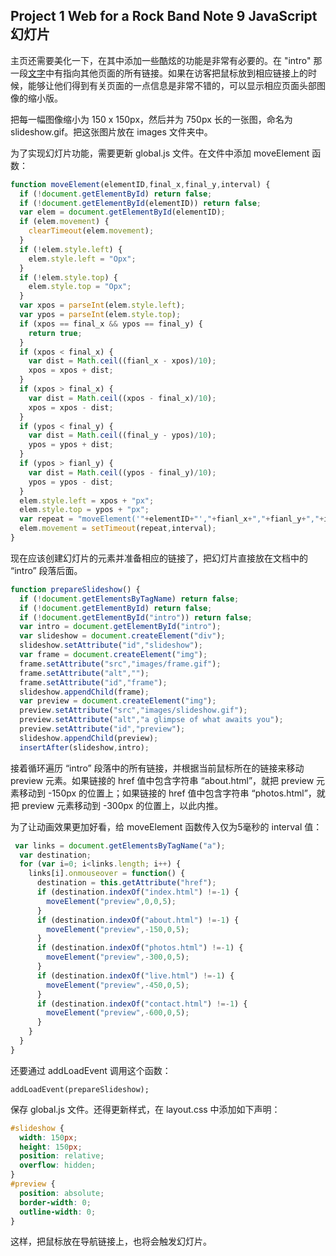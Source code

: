 ## Project 1 Web for a Rock Band Note 9 JavaScript 幻灯片

主页还需要美化一下，在其中添加一些酷炫的功能是非常有必要的。在 "intro" 那一段[文字](Note7.md)中有指向其他页面的所有链接。如果在访客把鼠标放到相应链接上的时候，能够让他们得到有关页面的一点信息是非常不错的，可以显示相应页面头部图像的缩小版。

把每一幅图像缩小为 150 x 150px，然后并为 750px 长的一张图，命名为 slideshow.gif。把这张图片放在 images 文件夹中。

为了实现幻灯片功能，需要更新 global.js 文件。在文件中添加 moveElement 函数：

```js
function moveElement(elementID,final_x,final_y,interval) {
  if (!document.getElementById) return false;
  if (!document.getElementById(elementID)) return false;
  var elem = document.getElementById(elementID);
  if (elem.movement) {
    clearTimeout(elem.movement);
  }
  if (!elem.style.left) {
    elem.style.left = "Opx";
  }
  if (!elem.style.top) {
    elem.style.top = "Opx";
  }
  var xpos = parseInt(elem.style.left);
  var ypos = parseInt(elem.style.top);
  if (xpos == final_x && ypos == final_y) {
    return true;
  }
  if (xpos < final_x) {
    var dist = Math.ceil((fianl_x - xpos)/10);
    xpos = xpos + dist;
  }
  if (xpos > final_x) {
    var dist = Math.ceil((xpos - final_x)/10);
    xpos = xpos - dist;
  }
  if (ypos < final_y) {
    var dist = Math.ceil((final_y - ypos)/10);
    ypos = ypos + dist;
  }
  if (ypos > fianl_y) {
    var dist = Math.ceil((ypos - final_y)/10);
    ypos = ypos - dist;
  }
  elem.style.left = xpos + "px";
  elem.style.top = ypos + "px";
  var repeat = "moveElement('"+elementID+"',"+fianl_x+","+fianl_y+","+interval+")";
  elem.movement = setTimeout(repeat,interval);
}
```

现在应该创建幻灯片的元素并准备相应的链接了，把幻灯片直接放在文档中的 “intro” 段落后面。

```js
function prepareSlideshow() {
  if (!document.getElementsByTagName) return false;
  if (!document.getElementById) return false;
  if (!document.getElementById("intro")) return false;
  var intro = document.getElementById("intro");
  var slideshow = document.createElement("div");
  slideshow.setAttribute("id","slideshow");
  var frame = document.createElement("img");
  frame.setAttribute("src","images/frame.gif");
  frame.setAttribute("alt","");
  frame.setAttribute("id","frame");
  slideshow.appendChild(frame);
  var preview = document.createElement("img");
  preview.setAttribute("src","images/slideshow.gif");
  preview.setAttribute("alt","a glimpse of what awaits you");
  preview.setAttribute("id","preview");
  slideshow.appendChild(preview);
  insertAfter(slideshow,intro);
```

接着循环遍历 “intro” 段落中的所有链接，并根据当前鼠标所在的链接来移动 preview 元素。如果链接的 href 值中包含字符串 “about.html”，就把 preview 元素移动到 -150px 的位置上；如果链接的 href 值中包含字符串 “photos.html”，就把 preview 元素移动到 -300px 的位置上，以此内推。

为了让动画效果更加好看，给 moveElement 函数传入仅为5毫秒的 interval 值：

```js
 var links = document.getElementsByTagName("a");
  var destination;
  for (var i=0; i<links.length; i++) {
    links[i].onmouseover = function() {
      destination = this.getAttribute("href");
      if (destination.indexOf("index.html") !=-1) {
        moveElement("preview",0,0,5);
      }
      if (destination.indexOf("about.html") !=-1) {
        moveElement("preview",-150,0,5);
      }
      if (destination.indexOf("photos.html") !=-1) {
        moveElement("preview",-300,0,5);
      }
      if (destination.indexOf("live.html") !=-1) {
        moveElement("preview",-450,0,5);
      }
      if (destination.indexOf("contact.html") !=-1) {
        moveElement("preview",-600,0,5);
      }
    }
  }
}
```

还要通过 addLoadEvent 调用这个函数：

`addLoadEvent(prepareSlideshow);`

保存 global.js 文件。还得更新样式，在 layout.css 中添加如下声明：

```css
#slideshow {
  width: 150px;
  height: 150px;
  position: relative;
  overflow: hidden;
}
#preview {
  position: absolute;
  border-width: 0;
  outline-width: 0;
}
```

这样，把鼠标放在导航链接上，也将会触发幻灯片。

